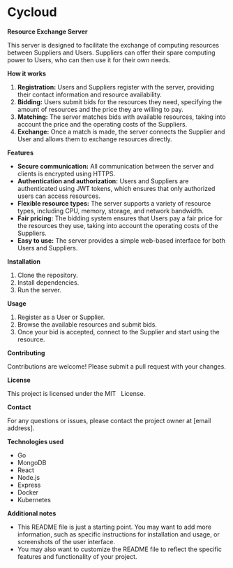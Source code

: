 # Cycloud
**Resource Exchange Server**

This server is designed to facilitate the exchange of computing resources between Suppliers and Users. Suppliers can offer their spare computing power to Users, who can then use it for their own needs.

**How it works**

1. **Registration:** Users and Suppliers register with the server, providing their contact information and resource availability.
2. **Bidding:** Users submit bids for the resources they need, specifying the amount of resources and the price they are willing to pay.
3. **Matching:** The server matches bids with available resources, taking into account the price and the operating costs of the Suppliers.
4. **Exchange:** Once a match is made, the server connects the Supplier and User and allows them to exchange resources directly.

**Features**

* **Secure communication:** All communication between the server and clients is encrypted using HTTPS.
* **Authentication and authorization:** Users and Suppliers are authenticated using JWT tokens, which ensures that only authorized users can access resources.
* **Flexible resource types:** The server supports a variety of resource types, including CPU, memory, storage, and network bandwidth.
* **Fair pricing:** The bidding system ensures that Users pay a fair price for the resources they use, taking into account the operating costs of the Suppliers.
* **Easy to use:** The server provides a simple web-based interface for both Users and Suppliers.

**Installation**

1. Clone the repository.
2. Install dependencies.
3. Run the server.

**Usage**

1. Register as a User or Supplier.
2. Browse the available resources and submit bids.
3. Once your bid is accepted, connect to the Supplier and start using the resource.

**Contributing**

Contributions are welcome! Please submit a pull request with your changes.

**License**

This project is licensed under the MIT   
 License.

**Contact**

For any questions or issues, please contact the project owner at [email address].

**Technologies used**

* Go
* MongoDB
* React
* Node.js
* Express
* Docker
* Kubernetes

**Additional notes**

* This README file is just a starting point. You may want to add more information, such as specific instructions for installation and usage, or screenshots of the user interface.
* You may also want to customize the README file to reflect the specific features and functionality of your project.

